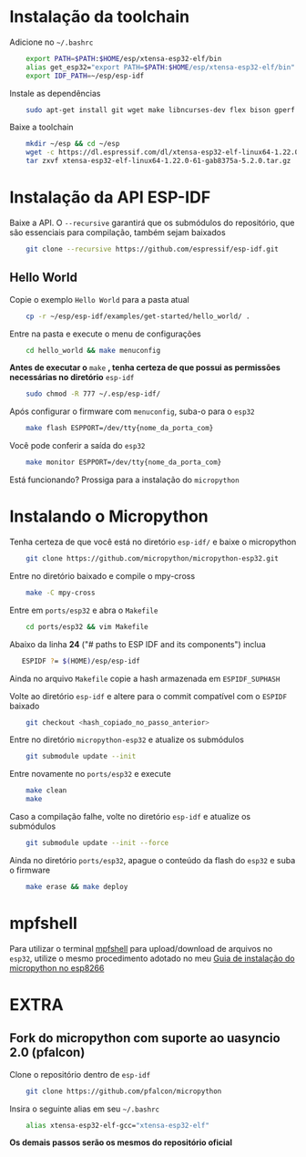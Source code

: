 # Instalação da toolchain

Adicione no `~/.bashrc`

``` bash
    export PATH=$PATH:$HOME/esp/xtensa-esp32-elf/bin
    alias get_esp32="export PATH=$PATH:$HOME/esp/xtensa-esp32-elf/bin"
    export IDF_PATH=~/esp/esp-idf
```

Instale as dependências

``` bash
    sudo apt-get install git wget make libncurses-dev flex bison gperf python python-serial
```

Baixe a toolchain

``` bash
    mkdir ~/esp && cd ~/esp
    wget -c https://dl.espressif.com/dl/xtensa-esp32-elf-linux64-1.22.0-61-gab8375a-5.2.0.tar.gz
    tar zxvf xtensa-esp32-elf-linux64-1.22.0-61-gab8375a-5.2.0.tar.gz
```

# Instalação da API ESP-IDF

Baixe a API. O `--recursive` garantirá que os submódulos do repositório, que são essenciais para compilação, também sejam baixados

``` bash
    git clone --recursive https://github.com/espressif/esp-idf.git
```

## Hello World

Copie o exemplo `Hello World` para a pasta atual
```bash
    cp -r ~/esp/esp-idf/examples/get-started/hello_world/ .
``` 

Entre na pasta e execute o menu de configurações
```bash
    cd hello_world && make menuconfig
```

__Antes de executar o__ `make` __, tenha certeza de que possui as permissões necessárias no diretório__ `esp-idf`
```bash
    sudo chmod -R 777 ~/.esp/esp-idf/
```

Após configurar o firmware com `menuconfig`, suba-o para o `esp32`
```bash
    make flash ESPPORT=/dev/tty{nome_da_porta_com}
```

Você pode conferir a saída do `esp32`
``` bash
    make monitor ESPPORT=/dev/tty{nome_da_porta_com}
```

Está funcionando? Prossiga para a instalação do `micropython`

# Instalando o Micropython

Tenha certeza de que você está no diretório `esp-idf/` e baixe o micropython
```bash
    git clone https://github.com/micropython/micropython-esp32.git
```

Entre no diretório baixado e compile o mpy-cross
```bash
    make -C mpy-cross
```

Entre em `ports/esp32` e abra o `Makefile`
```bash
    cd ports/esp32 && vim Makefile
```

Abaixo da linha **24** ("# paths to ESP IDF and its components") inclua
```bash
   ESPIDF ?= $(HOME)/esp/esp-idf
```

Ainda no arquivo `Makefile` copie a hash armazenada em `ESPIDF_SUPHASH`


Volte ao diretório `esp-idf` e altere para o commit compatível com o `ESPIDF` baixado
```bash
    git checkout <hash_copiado_no_passo_anterior>
```

Entre no diretório `micropython-esp32` e atualize os submódulos
```bash
    git submodule update --init
```

Entre novamente no `ports/esp32` e execute
```bash
    make clean 
    make
```

Caso a compilação falhe, volte no diretório `esp-idf` e atualize os submódulos
```bash
    git submodule update --init --force
```

Ainda no diretório `ports/esp32`, apague o conteúdo da flash do `esp32` e suba o firmware
```bash
    make erase && make deploy
```

# mpfshell

Para utilizar o terminal [mpfshell](https://github.com/wendlers/mpfshell) para upload/download de arquivos no `esp32`, utilize o mesmo procedimento adotado no meu [Guia de instalação do micropython no esp8266](https://github.com/GabrielMMelo/esp8266_course#mpfshell)


# EXTRA 
## Fork do micropython com suporte ao uasyncio 2.0 (pfalcon) 

Clone o repositório dentro de `esp-idf`
```bash
    git clone https://github.com/pfalcon/micropython
``` 

Insira o seguinte alias em seu `~/.bashrc`
```bash
    alias xtensa-esp32-elf-gcc="xtensa-esp32-elf"
```

**Os demais passos serão os mesmos do repositório oficial**
